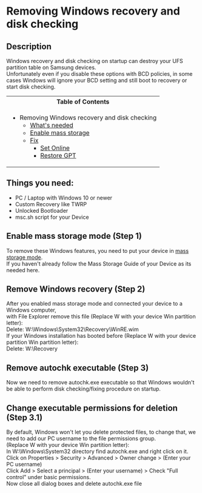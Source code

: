 # Removing Windows recovery and disk checking

## Description

Windows recovery and disk checking on startup can destroy your UFS partition table on Samsung devices. <br />
Unfortunately even if you disable these options with BCD policies, in some cases Windows will ignore your BCD setting and still boot to recovery or start disk checking. <br />

<table>
<tr><th>Table of Contents</th></th>
<tr><td>
  
- Removing Windows recovery and disk checking
   - [What's needed](#things-you-need)
   - [Enable mass storage](#preparing-step-1)
   - [Fix](#fix-ufs-step-2)
     - [Set Online](#setting-ufs-online-step-21)
     - [Restore GPT](#restoring-ufs-step-22)

</td></tr> </table>

## Things you need:
   - PC / Laptop with Windows 10 or newer
   - Custom Recovery like TWRP
   - Unlocked Bootloader
   - msc.sh script for your Device

## Enable mass storage mode (Step 1)

To remove these Windows features, you need to put your device in [mass storage mode](https://github.com/arminask/WoA-Guides/blob/main/Mu-Qcom/README.md#device-guides). <br />
If you haven't already follow the Mass Storage Guide of your Device as its needed here. <br />

## Remove Windows recovery (Step 2)

After you enabled mass storage mode and connected your device to a Windows computer, <br />
with File Explorer remove this file (Replace W with your device Win partition letter): <br />
Delete: W:\Windows\System32\Recovery\WinRE.wim
<br />
If your Windows installation has booted before (Replace W with your device partition Win partition letter): <br />
Delete: W:\Recovery

## Remove autochk executable (Step 3)

Now we need to remove autochk.exe executable so that Windows wouldn't be able to perform disk checking/fixing procedure on startup. <br />

## Change executable permissions for deletion (Step 3.1)
By default, Windows won't let you delete protected files, to change that, we need to add our PC username to the file permissions group. <br />
(Replace W with your device Win partition letter): <br />
In W:\Windows\System32 directory find autochk.exe and right click on it. <br />
Click on Properties > Security > Advanced > Owner change > (Enter your PC username) <br />
Click Add > Select a principal > (Enter your username) > Check "Full control" under basic permissions. <br />
Now close all dialog boxes and delete autochk.exe file
